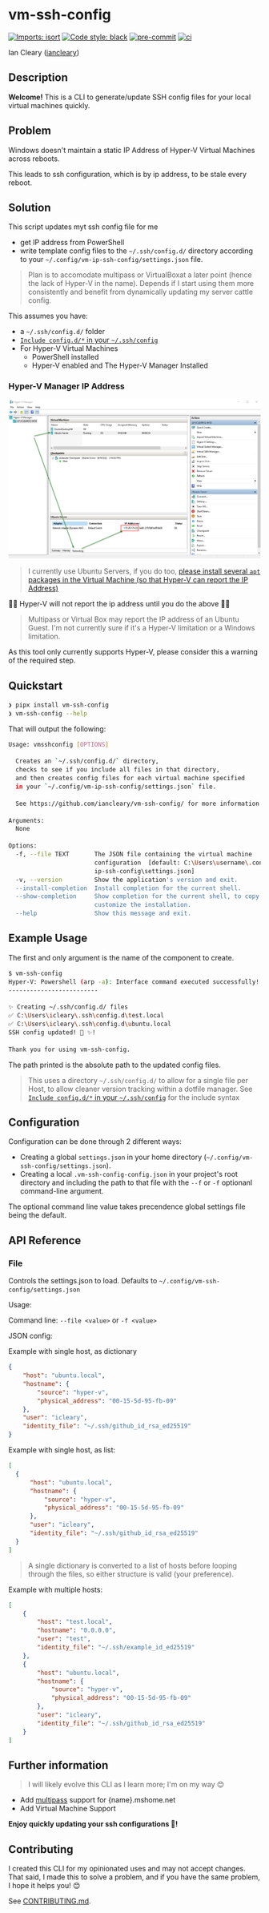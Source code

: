 # vm-ssh-config

[![Imports: isort](https://img.shields.io/badge/%20imports-isort-%231674b1?style=flat&labelColor=ef8336)](https://pycqa.github.io/isort/)
[![Code style: black](https://img.shields.io/badge/code%20style-black-000000.svg)](https://black.readthedocs.io/en/stable/)
[![pre-commit](https://img.shields.io/badge/pre--commit-enabled-brightgreen?logo=pre-commit&logoColor=white)](https://github.com/pre-commit/pre-commit)
[![ci](https://github.com/iancleary/vm-ssh-config/workflows/ci/badge.svg)](https://github.com/iancleary/vm-ssh-config/actions/workflows/ci.yml)

Ian Cleary ([iancleary](https://github.com/iancleary))

## Description

**Welcome!** This is a CLI to generate/update SSH config files for your local virtual machines quickly.

## Problem

Windows doesn't maintain a static IP Address of Hyper-V Virtual Machines across reboots.

This leads to ssh configuration, which is by ip address, to be stale every reboot.

## Solution

This script updates myt ssh config file for me

- get IP address from PowerShell
- write template config files to the `~/.ssh/config.d/` directory according to your `~/.config/vm-ip-ssh-config/settings.json` file.

> Plan is to accomodate multipass or VirtualBoxat a later point (hence the lack of Hyper-V in the name). Depends if I start using them more consistently and benefit from dynamically updating my server cattle config.

This assumes you have:

- a `~/.ssh/config.d/` folder
- [`Include config.d/*` in your `~/.ssh/config`](https://superuser.com/questions/247564/is-there-a-way-for-one-ssh-config-file-to-include-another-one)
- For Hyper-V Virtual Machines
  - PowerShell installed
  - Hyper-V enabled and The Hyper-V Manager Installed

### Hyper-V Manager IP Address

![Hyper-V Manager Networking Tab](docs/assets/hyper-v-manager-networking-tab.png)

> I currently use Ubuntu Servers, if you do too, [please install several `apt` packages in the Virtual Machine (so that Hyper-V can report the IP Address)](https://stackoverflow.com/a/72534742/13577666)

🚨🚨 Hyper-V will not report the ip address until you do the above 🚨🚨

> Multipass or Virtual Box may report the IP address of an Ubuntu Guest. I'm not currently sure if it's a Hyper-V limitation or a Windows limitation.  

As this tool only currently supports Hyper-V, please consider this a warning of the required step.

## Quickstart

```sh
❯ pipx install vm-ssh-config
❯ vm-ssh-config --help
```

That will output the following:

```bash
Usage: vmsshconfig [OPTIONS]

  Creates an `~/.ssh/config.d/` directory, 
  checks to see if you include all files in that directory,
  and then creates config files for each virtual machine specified
  in your `~/.config/vm-ip-ssh-config/settings.json` file.

  See https://github.com/iancleary/vm-ssh-config/ for more information.

Arguments:
  None

Options:
  -f, --file TEXT       The JSON file containing the virtual machine
                        configuration  [default: C:\Users\username\.config\vm-
                        ip-ssh-config\settings.json]
  -v, --version         Show the application's version and exit.
  --install-completion  Install completion for the current shell.
  --show-completion     Show completion for the current shell, to copy it or
                        customize the installation.
  --help                Show this message and exit.
```

## Example Usage

The first and only argument is the name of the component to create.

```bash
$ vm-ssh-config
Hyper-V: Powershell (arp -a): Interface command executed successfully!
-------------------------

✨ Creating ~/.ssh/config.d/ files
✅ C:\Users\icleary\.ssh\config.d\test.local
✅ C:\Users\icleary\.ssh\config.d\ubuntu.local
SSH config updated! 🚀 ✨!

Thank you for using vm-ssh-config.
```

The path printed is the absolute path to the updated config files.

> This uses a directory `~/.ssh/config.d/` to allow for a single file per Host, to allow cleaner version tracking within a dotfile manager.
> See [`Include config.d/*` in your `~/.ssh/config`](https://superuser.com/questions/247564/is-there-a-way-for-one-ssh-config-file-to-include-another-one) for the include syntax

## Configuration

Configuration can be done through 2 different ways:

- Creating a global `settings.json` in your home directory (`~/.config/vm-ssh-config/settings.json`).
- Creating a local `.vm-ssh-config-config.json` in your project's root directory and including the path to that file with the `--f` or `-f` optionanl command-line argument.

The optional command line value takes precendence global settings file being the default.

## API Reference

### File

Controls the settings.json to load.
Defaults to `~/.config/vm-ssh-config/settings.json`

Usage:

Command line: `--file <value>` or `-f <value>`

JSON config:

Example with single host, as dictionary

```json
{
    "host": "ubuntu.local",
    "hostname": {
        "source": "hyper-v",
        "physical_address": "00-15-5d-95-fb-09"
    },
    "user": "icleary",
    "identity_file": "~/.ssh/github_id_rsa_ed25519"
}
```

Example with single host, as list:

```json
[
  {
      "host": "ubuntu.local",
      "hostname": {
          "source": "hyper-v",
          "physical_address": "00-15-5d-95-fb-09"
      },
      "user": "icleary",
      "identity_file": "~/.ssh/github_id_rsa_ed25519"
  }
]
```

> A single dictionary is converted to a list of hosts before looping through the files, so either structure is valid (your preference).

Example with multiple hosts:

```json
[
    {
        "host": "test.local",
        "hostname": "0.0.0.0",
        "user": "test",
        "identity_file": "~/.ssh/example_id_ed25519"
    },
    {
        "host": "ubuntu.local",
        "hostname": {
            "source": "hyper-v",
            "physical_address": "00-15-5d-95-fb-09"
        },
        "user": "icleary",
        "identity_file": "~/.ssh/github_id_rsa_ed25519"
    }
]
```

## Further information

> I will likely evolve this CLI as I learn more; I'm on my way 😊

- Add [multipass](multipass.run) support for {name}.mshome.net
- Add Virtual Machine Support

**Enjoy quickly updating your ssh configurations 🚀!**

## Contributing

I created this CLI for my opinionated uses and may not accept changes.  That said, I made this to solve a problem, and if you have the same problem, I hope it helps you! 😊

See [CONTRIBUTING.md](.github/CONTRIBUTING.md).
